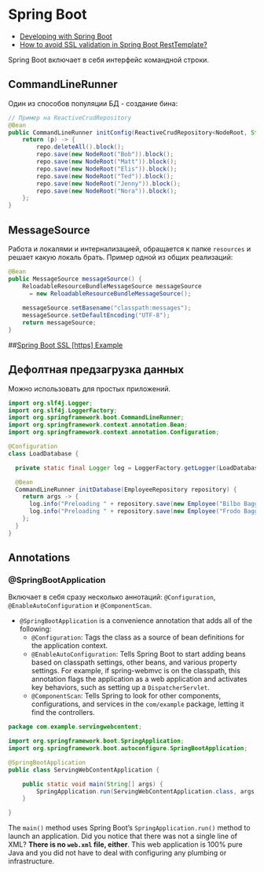 # Spring Boot
* [Developing with Spring Boot](https://docs.spring.io/spring-boot/docs/current/reference/html/using.html)
* [How to avoid SSL validation in Spring Boot RestTemplate?](https://medium.com/@reachansari/how-to-avoid-ssl-validation-in-spring-boot-resttemplate-3876a7fc2c4a)


Spring Boot включает в себя интерфейс командной строки.

## CommandLineRunner
Один из способов популяции БД - создание бина:
```java
// Пример на ReactiveCrudRepository
@Bean
public CommandLineRunner initConfig(ReactiveCrudRepository<NodeRoot, String> repo) {
    return (p) -> {
        repo.deleteAll().block();
        repo.save(new NodeRoot("Bob")).block();
        repo.save(new NodeRoot("Matt")).block();
        repo.save(new NodeRoot("Elis")).block();
        repo.save(new NodeRoot("Ted")).block();
        repo.save(new NodeRoot("Jenny")).block();
        repo.save(new NodeRoot("Nora")).block();
    };
}
```

## MessageSource
Работа и локалями и интернализацией, обращается к папке `resources` и решает какую локаль брать.
Пример одной из общих реализаций:
```java
@Bean
public MessageSource messageSource() {
    ReloadableResourceBundleMessageSource messageSource
      = new ReloadableResourceBundleMessageSource();
    
    messageSource.setBasename("classpath:messages");
    messageSource.setDefaultEncoding("UTF-8");
    return messageSource;
}
```

##[Spring Boot SSL [https] Example](https://howtodoinjava.com/spring-boot/spring-boot-ssl-https-example/)


## Дефолтная предзагрузка данных
Можно использовать для простых приложений.
```java
import org.slf4j.Logger;
import org.slf4j.LoggerFactory;
import org.springframework.boot.CommandLineRunner;
import org.springframework.context.annotation.Bean;
import org.springframework.context.annotation.Configuration;

@Configuration
class LoadDatabase {

  private static final Logger log = LoggerFactory.getLogger(LoadDatabase.class);

  @Bean
  CommandLineRunner initDatabase(EmployeeRepository repository) {
    return args -> {
      log.info("Preloading " + repository.save(new Employee("Bilbo Baggins", "burglar")));
      log.info("Preloading " + repository.save(new Employee("Frodo Baggins", "thief")));
    };
  }
}
```

## Annotations

### @SpringBootApplication
Включает в себя сразу несколько аннотаций: `@Configuration`, `@EnableAutoConfiguration` и `@ComponentScan`.

* `@SpringBootApplication` is a convenience annotation that adds all of the following:
    * `@Configuration`: Tags the class as a source of bean definitions for the application context.
    * `@EnableAutoConfiguration`: Tells Spring Boot to start adding beans based on classpath settings, other beans, and various property settings. For example, if spring-webmvc is on the classpath, this annotation flags the application as a web application and activates key behaviors, such as setting up a `DispatcherServlet`.
    * `@ComponentScan`: Tells Spring to look for other components, configurations, and services in the `com/example` package, letting it find the controllers.
    
```java
package com.example.servingwebcontent;

import org.springframework.boot.SpringApplication;
import org.springframework.boot.autoconfigure.SpringBootApplication;

@SpringBootApplication
public class ServingWebContentApplication {

    public static void main(String[] args) {
        SpringApplication.run(ServingWebContentApplication.class, args);
    }

}
```
The `main()` method uses Spring Boot’s `SpringApplication.run()` method to launch an application. 
Did you notice that there was not a single line of XML? **There is no `web.xml` file, either**. 
This web application is 100% pure Java and you did not have to deal with configuring any plumbing or infrastructure.

